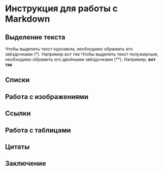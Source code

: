 # Инструкция для работы с Markdown
## Выделение текста 
Чтобы выделить текст курсивом, необходимо обрамить его звёздочками (*). Например *вот так*
Чтобы выделить текст полужирным, необходимо обрамить его двойными звёздочками (**). Например, **вот так**
## Списки
## Работа с изображениями
## Ссылки
## Работа с таблицами
## Цитаты
## Заключение